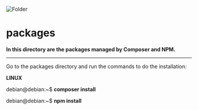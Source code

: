 ![Folder](https://github.com/sciola-git/sciola-git.github.io/blob/main/images/icons/folder.svg?raw=true)

# packages

**In this directory are the packages managed by Composer and NPM.**

---

Go to the packages directory and run the commands to do the installation:

**LINUX**

debian@debian:~$ **composer install**

debian@debian:~$ **npm install**
